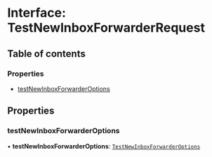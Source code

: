 # Interface: TestNewInboxForwarderRequest

## Table of contents

### Properties

- [testNewInboxForwarderOptions](TestNewInboxForwarderRequest.md#testnewinboxforwarderoptions)

## Properties

### testNewInboxForwarderOptions

• **testNewInboxForwarderOptions**: [`TestNewInboxForwarderOptions`](TestNewInboxForwarderOptions.md)
